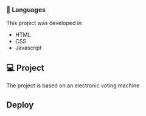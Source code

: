 ### 🚀 Languages
This project was developed in
  - HTML
  - CSS
  - Javascript


## 💻 Project
The project is based on an electronic voting machine

## Deploy


